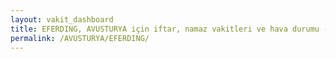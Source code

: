 ```yaml
---
layout: vakit_dashboard
title: EFERDING, AVUSTURYA için iftar, namaz vakitleri ve hava durumu - ilçe/eyalet seç
permalink: /AVUSTURYA/EFERDING/
---
```


<script type="text/javascript">
  var GLOBAL_COUNTRY = 'AVUSTURYA';
  var GLOBAL_CITY = 'EFERDING';
  var GLOBAL_STATE = '';
  var lat = 72;
  var lon = 21;
</script>
